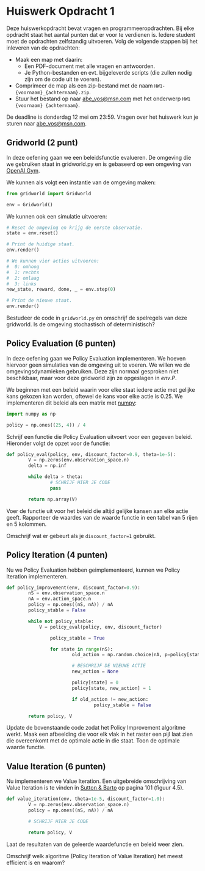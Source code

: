 # Huiswerk Opdracht 1

Deze huiswerkopdracht bevat vragen en programmeeropdrachten.
Bij elke opdracht staat het aantal punten dat er voor te verdienen is.
Iedere student moet de opdrachten zelfstandig uitvoeren.
Volg de volgende stappen bij het inleveren van de opdrachten:

- Maak een map met daarin:
  - Een PDF-document met alle vragen en antwoorden.
  - Je Python-bestanden en evt. bijgeleverde scripts (die zullen nodig zijn om de code uit te voeren).
- Comprimeer de map als een zip-bestand met de naam `HW1-{voornaam}_{achternaam}.zip`.
- Stuur het bestand op naar abe_vos@msn.com met het onderwerp `HW1 {voornaam} {achternaam}`.

De deadline is donderdag 12 mei om 23:59.
Vragen over het huiswerk kun je sturen naar abe_vos@msn.com.


## Gridworld (2 punt)

In deze oefening gaan we een beleidsfunctie evalueren.
De omgeving die we gebruiken staat in gridworld.py en is gebaseerd op een omgeving van [OpenAI Gym](https://github.com/openai/gym).

We kunnen als volgt een instantie van de omgeving maken:

```python
from gridworld import Gridworld

env = Gridworld()
```

We kunnen ook een simulatie uitvoeren:

```python
# Reset de omgeving en krijg de eerste observatie.
state = env.reset()

# Print de huidige staat.
env.render()

# We kunnen vier acties uitvoeren:
#  0: omhoog
#  1: rechts
#  2: omlaag
#  3: links
new_state, reward, done, _ = env.step(0)

# Print de nieuwe staat.
env.render()
```

Bestudeer de code in `gridworld.py` en omschrijf de spelregels van deze gridworld.
Is de omgeving stochastisch of deterministisch?

## Policy Evaluation (6 punten)

In deze oefening gaan we Policy Evaluation implementeren.
We hoeven hiervoor geen simulaties van de omgeving uit te voeren.
We willen we de omgevingsdynamieken gebruiken.
Deze zijn normaal gesproken niet beschikbaar, maar voor deze gridworld zijn ze opgeslagen in $env.P$.

We beginnen met een beleid waarin voor elke staat iedere actie met gelijke kans gekozen kan worden, oftewel de kans voor elke actie is 0.25.
We implementeren dit beleid als een matrix met [numpy](https://numpy.org/):

```python
import numpy as np

policy = np.ones((25, 4)) / 4
```

Schrijf een functie die Policy Evaluation uitvoert voor een gegeven beleid.
Hieronder volgt de opzet voor de functie:

```python
def policy_eval(policy, env, discount_factor=0.9, theta=1e-5):
		V = np.zeros(env.observation_space.n)
		delta = np.inf

		while delta > theta:
				# SCHRIJF HIER JE CODE
				pass

		return np.array(V)
```

Voer de functie uit voor het beleid die altijd gelijke kansen aan elke actie geeft.
Rapporteer de waardes van de waarde functie in een tabel van 5 rijen en 5 kolommen.

Omschrijf wat er gebeurt als je `discount_factor=1` gebruikt.

## Policy Iteration (4 punten)

Nu we Policy Evaluation hebben geimplementeerd, kunnen we Policy Iteration implementeren.

```python
def policy_improvement(env, discount_factor=0.9):
		nS = env.observation_space.n
		nA = env.action_space.n
		policy = np.ones((nS, nA)) / nA
		policy_stable = False

		while not policy_stable:
		    V = policy_eval(policy, env, discount_factor)

				policy_stable = True

				for state in range(nS):
						old_action = np.random.choice(nA, p=policy[state])

						# BESCHRIJF DE NIEUWE ACTIE
						new_action = None

						policy[state] = 0
						policy[state, new_action] = 1

						if old_action != new_action:
								policy_stable = False

		return policy, V
```

Update de bovenstaande code zodat het Policy Improvement algoritme werkt.
Maak een afbeelding die voor elk vlak in het raster een pijl laat zien die overeenkomt met de optimale actie in die staat.
Toon de optimale waarde functie.

## Value Iteration (6 punten)

Nu implementeren we Value Iteration.
Een uitgebreide omschrijving van Value Iteration is te vinden in [Sutton & Barto](https://web.stanford.edu/class/psych209/Readings/SuttonBartoIPRLBook2ndEd.pdf) op pagina 101 (figuur 4.5).

```python
def value_iteration(env, theta=1e-5, discount_factor=1.0):
		V = np.zeros(env.observation_space.n)
		policy = np.ones((nS, nA)) / nA

		# SCHRIJF HIER JE CODE

		return policy, V
```

Laat de resultaten van de geleerde waardefunctie en beleid weer zien.

Omschrijf welk algoritme (Policy Iteration of Value Iteration) het meest efficient is en waarom?
